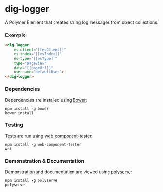 # dig-logger

A Polymer Element that creates string log messages from object collections.

### Example
```html
<dig-logger
    es-client="[[esClient]]"
    es-index="[[esIndex]]"
    es-type="[[esType]]"
    type="pageView"
    data="[[pageUrl]]"
    username="defaultUser">
</dig-logger>
```

### Dependencies

Dependencies are installed using [Bower](http://bower.io/):

    npm install -g bower
    bower install

### Testing

Tests are run using [web-component-tester](https://github.com/Polymer/web-component-tester):

    npm install -g web-component-tester
    wct

### Demonstration & Documentation

Demonstration and documentation are viewed using [polyserve](https://github.com/PolymerLabs/polyserve):

    npm install -g polyserve
    polyserve

